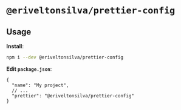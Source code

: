 # `@eriveltonsilva/prettier-config`

## Usage

**Install**:

```bash
npm i --dev @eriveltonsilva/prettier-config
```

**Edit `package.json`**:

```jsonc
{
  "name": "My project",
  // ...
  "prettier": "@eriveltonsilva/prettier-config"
}
```
